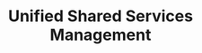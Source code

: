 ---
# This topic lives at
# https://digital.gov/topics/unified-shared-services-management

# Topic Title
title: "Unified Shared Services Management"

# description — keep it short and clear
# summary: ""

# Weight
weight: 1

# For more information on managing topics,
# see https://github.com/GSA/digitalgov.gov/wiki/topics
---